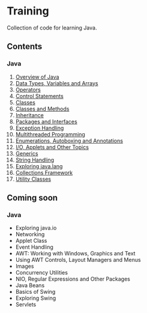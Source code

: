 # Training
Collection of code for learning Java.

## Contents
### Java
1. [Overview of Java](Java/Chapter_02)
2. [Data Types, Variables and Arrays](Java/Chapter_03)
3. [Operators](Java/Chapter_04)
4. [Control Statements](Java/Chapter_05)
5. [Classes](Java/Chapter_06)
6. [Classes and Methods](Java/Chapter_07)
7. [Inheritance](Java/Chapter_08)
8. [Packages and Interfaces](Java/Chapter_09)
9. [Exception Handling](Java/Chapter_10)
10. [Multithreaded Programming](Java/Chapter_11)
11. [Enumerations, Autoboxing and Annotations](Java/Chapter_12)
12. [I/O, Applets and Other Topics](Java/Chapter_13)
13. [Generics](Java/Chapter_14)
14. [String Handling](Java/Chapter_15)
15. [Exploring java.lang](Java/Chapter_16)
16. [Collections Framework](Java/Chapter_17)
17. [Utility Classes](Java/Chapter_18)

## Coming soon
### Java
* Exploring java.io
* Networking
* Applet Class
* Event Handling
* AWT: Working with Windows, Graphics and Text
* Using AWT Controls, Layout Managers and Menus
* Images
* Concurrency Utilities
* NIO, Regular Expressions and Other Packages
* Java Beans
* Basics of Swing
* Exploring Swing
* Servlets
